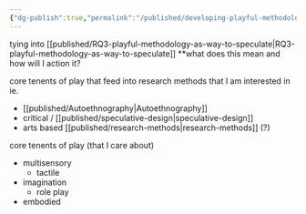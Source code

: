 ```yaml
---
{"dg-publish":true,"permalink":"/published/developing-playful-methodology/"}
---
```


tying into [[published/RQ3-playful-methodology-as-way-to-speculate\|RQ3-playful-methodology-as-way-to-speculate]]
**what does this mean and how will I action it?

core tenents of play that feed into research methods that I am interested in 
ie.
- [[published/Autoethnography\|Autoethnography]]
- critical / [[published/speculative-design\|speculative-design]]
- arts based [[published/research-methods\|research-methods]] (?)

core tenents of play (that I care about)
- multisensory
	- tactile
- imagination 
	- role play
- embodied
